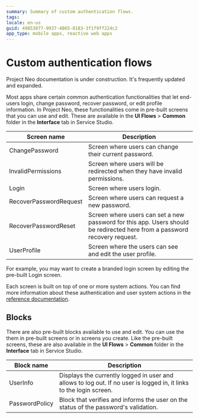 ```yaml
---
summary: Summary of custom authentication flows.  
tags:
locale: en-us
guid: 49853077-9937-4865-8183-3f1f9ff224c2
app_type: mobile apps, reactive web apps
---
```


# Custom authentication flows

<div class="info" markdown="1">

Project Neo documentation is under construction. It's frequently updated and expanded.

</div>

Most apps share certain common authentication functionalities that let end-users login, change password, recover password, or edit profile information. In Project Neo, these functionalities come in pre-built screens that you can use and edit. These are available in the **UI Flows** > **Common** folder in the **Interface** tab in Service Studio.

Screen name | Description
---|---
ChangePassword | Screen where users can change their current password.
InvalidPermissions | Screen where users will be redirected when they have invalid permissions.
Login | Screen where users login.
RecoverPasswordRequest | Screen where users can request a new password.
RecoverPasswordReset | Screen where users can set a new password for this app. Users should be redirected here from a password recovery request.
UserProfile | Screen where the users can see and edit the user profile.

For example, you may want to create a branded login screen by editing the pre-built Login screen.

Each screen is built on top of one or more system actions. You can find more information about these authentication and user system actions in the [reference documentation](../../reference/intro.md#system-actions).

## Blocks 
There are also pre-built blocks available to use and edit. You can use the them in pre-built screens or in screens you create. Like the pre-built screens, these are also available in the **UI Flows** > **Common** folder in the **Interface** tab in Service Studio.

Block name | Description
---|---
UserInfo | Displays the currently logged in user and allows to log out. If no user is logged in, it links to the login screen.
PasswordPolicy | Block that verifies and informs the user on the status of the password's validation.

